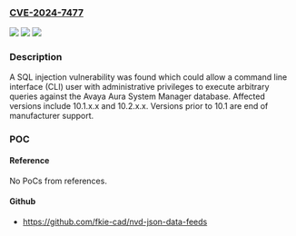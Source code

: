 ### [CVE-2024-7477](https://cve.mitre.org/cgi-bin/cvename.cgi?name=CVE-2024-7477)
![](https://img.shields.io/static/v1?label=Product&message=Aura%20System%20Manager&color=blue)
![](https://img.shields.io/static/v1?label=Version&message=%3D%2010.1.x.x%20&color=brighgreen)
![](https://img.shields.io/static/v1?label=Vulnerability&message=CWE-89%20Improper%20Neutralization%20of%20Special%20Elements%20used%20in%20an%20SQL%20Command%20('SQL%20Injection')&color=brighgreen)

### Description

A SQL injection vulnerability was found which could allow a command line interface (CLI) user with administrative privileges to execute arbitrary queries against the Avaya Aura System Manager database. Affected versions include 10.1.x.x and 10.2.x.x. Versions prior to 10.1 are end of manufacturer support.

### POC

#### Reference
No PoCs from references.

#### Github
- https://github.com/fkie-cad/nvd-json-data-feeds

